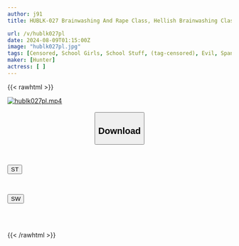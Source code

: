 ```yaml
---
author: j91
title: HUBLK-027 Brainwashing And Rape Class, Hellish Brainwashing Classroom Where Female Students Are Oppressed

url: /v/hublk027pl
date: 2024-08-09T01:15:00Z
image: "hublk027pl.jpg"
tags: [Censored, School Girls, School Stuff, (tag-censored), Evil, Spanking	]
maker: [Hunter]
actress: [ ]
---
```



{{< rawhtml >}}

<div class="video" data-videoid="x99RmmpwmKIkaA9">
    <a href="javascript:;">
        <img src="/v/hublk027pl/hublk027pl.jpg" width="WIDTH" height="HEIGHT" alt="hublk027pl.mp4" loading="lazy">
    </a>
</div>

<script type="text/javascript" src="https://j91.asia/asset/on-demand-st.js"></script>

<br>
  <link rel="stylesheet" href="https://j91.asia/asset/bs5.css">
  
  <center>
  <button class="btn btn-primary" type="button" data-bs-toggle="collapse" data-bs-target=".multi-collapse" aria-expanded="false" aria-controls="multiCollapseExample1 multiCollapseExample2"><h2>Download</h2></button></center>
</p>
<div class="row">
  <div class="col">
    <div class="collapse multi-collapse" id="multiCollapseExample1">
      <div class="card card-body">
	      	      <br>
<div class="buttons">  
<p><a href="/v/hublk027pl/st.html" target="_blank"><button class="btn-hover color-3"><i class="fa fa-download"></i> ST</button></a></p></div>
    </div>
  </div>
</div>
  <div class="col">
    <div class="collapse multi-collapse" id="multiCollapseExample2">
      <div class="card card-body">
	      <br>
<div class="buttons">
<p><a href="/v/hublk027pl/sw.html" target="_blank"><button class="btn-hover color-2"><i class="fa fa-download"></i> SW</button></a></p></div>
<br><br>
      </div>
    </div>
  </div>
</div>

{{< /rawhtml >}}